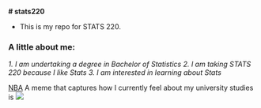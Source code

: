 **# stats220**

* This is my repo for STATS 220. 

### A little about me:

*1. I am undertaking a degree in Bachelor of Statistics*
*2. I am taking STATS 220 because I like Stats*
*3. I am interested in learning about Stats*

[NBA](https://www.nba.com/standings)
A meme that captures how I currently feel about my university studies is ![]([https://c.tenor.com/8druEACXtX8AAAAd/tenor.gif](https://www.google.com/url?sa=i&url=https%3A%2F%2Fgiphy.com%2Fgifs%2Fespn-lebron-james-lakers-GgSXZ91pwkW8P1s8Uz&psig=AOvVaw1-Jsgl3Vsx3mBk_xa7WTAK&ust=1742428176333000&source=images&cd=vfe&opi=89978449&ved=0CBMQjRxqFwoTCKjg9vnolIwDFQAAAAAdAAAAABAe))
